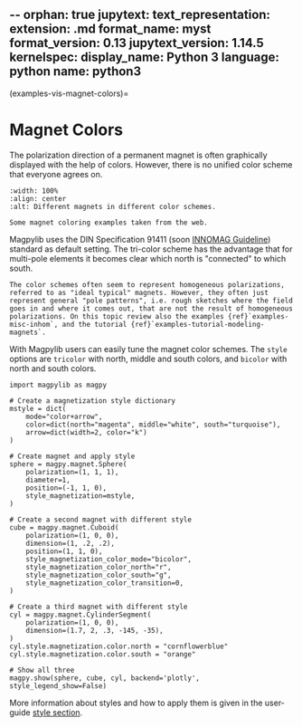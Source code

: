 --
orphan: true
jupytext:
  text_representation:
    extension: .md
    format_name: myst
    format_version: 0.13
    jupytext_version: 1.14.5
kernelspec:
  display_name: Python 3
  language: python
  name: python3
---

(examples-vis-magnet-colors)=
# Magnet Colors

The polarization direction of a permanent magnet is often graphically displayed with the help of colors. However, there is no unified color scheme that everyone agrees on.

```{figure} ../../../_static/images/examples_vis_magnet_colors.png
:width: 100%
:align: center
:alt: Different magnets in different color schemes.

Some magnet coloring examples taken from the web.
```

Magpylib uses the DIN Specification 91411 (soon [INNOMAG Guideline](examples-app-scales-IGL)) standard as default setting. The tri-color scheme has the advantage that for multi-pole elements it becomes clear which north is "connected" to which south.

```{hint}
The color schemes often seem to represent homogeneous polarizations, referred to as "ideal typical" magnets. However, they often just represent general "pole patterns", i.e. rough sketches where the field goes in and where it comes out, that are not the result of homogeneous polarizations. On this topic review also the examples {ref}`examples-misc-inhom`, and the tutorial {ref}`examples-tutorial-modeling-magnets`.
```

With Magpylib users can easily tune the magnet color schemes. The `style` options are `tricolor` with north, middle and south colors, and `bicolor` with north and south colors.

```{code-cell} ipython
import magpylib as magpy

# Create a magnetization style dictionary
mstyle = dict(
    mode="color+arrow",
    color=dict(north="magenta", middle="white", south="turquoise"),
    arrow=dict(width=2, color="k")
)

# Create magnet and apply style
sphere = magpy.magnet.Sphere(
    polarization=(1, 1, 1),
    diameter=1,
    position=(-1, 1, 0),
    style_magnetization=mstyle,
)

# Create a second magnet with different style
cube = magpy.magnet.Cuboid(
    polarization=(1, 0, 0),
    dimension=(1, .2, .2),
    position=(1, 1, 0),
    style_magnetization_color_mode="bicolor",
    style_magnetization_color_north="r",
    style_magnetization_color_south="g",
    style_magnetization_color_transition=0,
)

# Create a third magnet with different style
cyl = magpy.magnet.CylinderSegment(
    polarization=(1, 0, 0),
    dimension=(1.7, 2, .3, -145, -35),
)
cyl.style.magnetization.color.north = "cornflowerblue"
cyl.style.magnetization.color.south = "orange"

# Show all three
magpy.show(sphere, cube, cyl, backend='plotly', style_legend_show=False)
```

More information about styles and how to apply them is given in the user-guide [style section](guide-graphic-styles).
